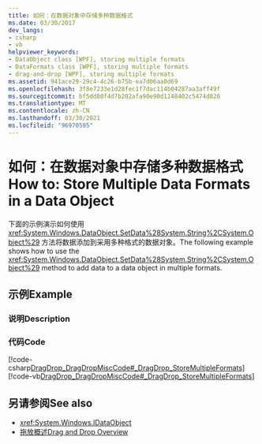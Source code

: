 ```yaml
---
title: 如何：在数据对象中存储多种数据格式
ms.date: 03/30/2017
dev_langs:
- csharp
- vb
helpviewer_keywords:
- DataObject class [WPF], storing multiple formats
- DataFormats class [WPF], storing multiple formats
- drag-and-drop [WPF], storing multiple formats
ms.assetid: 941ace29-29c4-4c26-b75b-ea7d06aa0d69
ms.openlocfilehash: 3f8e7233e1d28fec1f7dac114b04287aa3aff49f
ms.sourcegitcommit: bf5dd80f4d7b202afa90e90d1148402c5474d826
ms.translationtype: MT
ms.contentlocale: zh-CN
ms.lasthandoff: 03/30/2021
ms.locfileid: "96970595"
---
```

# <a name="how-to-store-multiple-data-formats-in-a-data-object"></a><span data-ttu-id="c3b7d-102">如何：在数据对象中存储多种数据格式</span><span class="sxs-lookup"><span data-stu-id="c3b7d-102">How to: Store Multiple Data Formats in a Data Object</span></span>
<span data-ttu-id="c3b7d-103">下面的示例演示如何使用 <xref:System.Windows.DataObject.SetData%28System.String%2CSystem.Object%29> 方法将数据添加到采用多种格式的数据对象。</span><span class="sxs-lookup"><span data-stu-id="c3b7d-103">The following example shows how to use the <xref:System.Windows.DataObject.SetData%28System.String%2CSystem.Object%29> method to add data to a data object in multiple formats.</span></span>  
  
## <a name="example"></a><span data-ttu-id="c3b7d-104">示例</span><span class="sxs-lookup"><span data-stu-id="c3b7d-104">Example</span></span>  
  
### <a name="description"></a><span data-ttu-id="c3b7d-105">说明</span><span class="sxs-lookup"><span data-stu-id="c3b7d-105">Description</span></span>  
  
### <a name="code"></a><span data-ttu-id="c3b7d-106">代码</span><span class="sxs-lookup"><span data-stu-id="c3b7d-106">Code</span></span>  
 [!code-csharp[DragDrop_DragDropMiscCode#_DragDrop_StoreMultipleFormats](~/samples/snippets/csharp/VS_Snippets_Wpf/DragDrop_DragDropMiscCode/CSharp/Window1.xaml.cs#_dragdrop_storemultipleformats)]
 [!code-vb[DragDrop_DragDropMiscCode#_DragDrop_StoreMultipleFormats](~/samples/snippets/visualbasic/VS_Snippets_Wpf/DragDrop_DragDropMiscCode/visualbasic/window1.xaml.vb#_dragdrop_storemultipleformats)]  
  
## <a name="see-also"></a><span data-ttu-id="c3b7d-107">另请参阅</span><span class="sxs-lookup"><span data-stu-id="c3b7d-107">See also</span></span>

- <xref:System.Windows.IDataObject>
- [<span data-ttu-id="c3b7d-108">拖放概述</span><span class="sxs-lookup"><span data-stu-id="c3b7d-108">Drag and Drop Overview</span></span>](drag-and-drop-overview.md)
